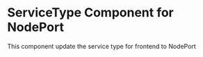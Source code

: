 # ServiceType Component for NodePort

This component update the service type for frontend to NodePort

